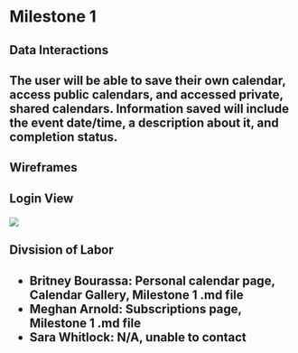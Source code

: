 <title>Team Zeta</title>
<h1>Milestone 1</h1>

<h2>Data Interactions<h2>
<p>The user will be able to save their own calendar, access public calendars, and accessed private, shared calendars. Information saved will include the event date/time, a description about it, and completion status.</p>

<h2>Wireframes<h2>
<p>Login View</p>
<img src="/login.png">

<h2>Divsision of Labor<h2>
<ul>
    <li>Britney Bourassa: Personal calendar page, Calendar Gallery, Milestone 1 .md file</li>
    <li>Meghan Arnold: Subscriptions page, Milestone 1 .md file</li>
    <li>Sara Whitlock: N/A, unable to contact</li>
</ul>